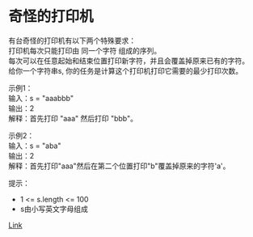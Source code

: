 <h1>奇怪的打印机</h1>

有台奇怪的打印机有以下两个特殊要求：</br>
打印机每次只能打印由 同一个字符 组成的序列。</br>
每次可以在任意起始和结束位置打印新字符，并且会覆盖掉原来已有的字符。</br>
给你一个字符串s, 你的任务是计算这个打印机打印它需要的最少打印次数。</br>

示例1：</br>
输入：s = "aaabbb"</br>
输出：2</br>
解释：首先打印 "aaa" 然后打印 "bbb"。</br>

示例2：</br>
输入：s = "aba"</br>
输出：2</br>
解释：首先打印"aaa"然后在第二个位置打印"b"覆盖掉原来的字符'a'。</br>

提示：
- 1 <= s.length <= 100
- s由小写英文字母组成

[Link](https://leetcode-cn.com/problems/strange-printer/)